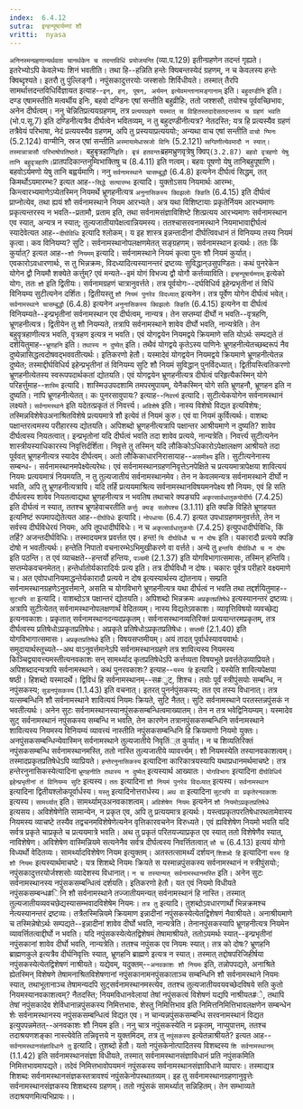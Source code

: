 ```yaml
---
index:  6.4.12
sutra:  इन्हन्पूषार्यम्णां शौ
vritti:  nyasa
---
```


`अनिनस्मन्ग्रहणान्यर्थवता चानर्थकेन च तदन्तविधिं प्रयोजयन्ति` (व्या.प.129) इतीन्ग्रहणेन तदन्तं गृह्यते। इतरेभ्योऽपि केवलेभ्यः शिनं भवतीति। तथा हि--हन्निति हन्तेः क्यिबन्तस्येदं ग्रहणम्, न च केवलस्य हन्तेः क्विब्दृश्यते। इतरौ तु पुंल्लिङ्गौ। नपुंसकादुत्तरयोः जस्शसोः शिर्विधीयते। तस्मात् तैरपि सामर्थात्तदन्तविधिर्विज्ञायत इत्याह--`इन्, हन्, पूषन्, अर्यमन् इत्येवमन्तानामङ्गानाम्` इति। `बहुदण्डीनि` इति। दण्ड एषामस्तीति मत्वर्थीय इनिः, बहवो दण्डिनः एषां सन्तीति बहुव्रीहिः, ततो जश्शसौ, तयोश्च पूर्ववच्छिभावः, अनेन दीर्घत्वम्। ननु चेन्नितिप्रत्ययग्रहणम्, तत्र `प्रत्ययग्रहणे यस्मात् स विहितस्तदादेसतदन्तस्य च ग्रहणं भवति` (भो.प.सू.7) इति दण्डिनीत्यत्रैव दीर्घत्वेन भवितव्यम्, न तु बहुदण्डीनीत्यत्र? नेतदस्ति; यत्र हि प्रत्यस्यैव ग्रहणं तत्रैवेयं परिभाषा, नेदं प्रत्ययस्यैव ग्रहणम्, अपि तु प्रस्ययाप्रत्यययोः; अन्यथा वाच एषां सन्तीति `वाचो ग्मिनः` (5.2.124) वाग्मीनि, स्रज एषां सन्तीति `अस्मायामेधास्रजो विनिः` (5.2.121) `स्रग्विणीत्येवमादौ न स्यात्। तस्मान्नात्रासौ परिभाषोपतिष्ठते। `बहुबृत्रहाणि` इति। बृत्रं हतवन्तः `ब्रहमभ्रुणवृत्रेषु क्विप्` (3.2.87) बहवो वृत्रहणो येषु तानि बहुवृत्रहाणि। `प्रातपदिकान्तनुम्विभाक्तिषु च (8.4.11) इति णत्वम्। बहवः पूषणो येषु तानिबहुपूषाणि। बहवोऽर्यमणो येषु तानि बह्वर्यमाणि।
ननु `सर्वनामस्थाने चासम्बुद्धौ` (6.4.8) इत्यनेन दीर्घत्वं सिद्धम्, तत् किमर्थोऽयमारम्भः? इत्यत आह--`सिद्धे सत्यारम्भः` इत्यादि।
युक्तोऽसय नियमार्थः आरम्भः, किन्त्वारभ्यमाणेऽप्येतस्मिन् नियमर्थे भ्रूणहनीत्यत्र `अनुनासिकस्य क्विझलोः क्ङिति` (6.4.15) इति दीर्घत्वं प्राप्नोत्येव, तथा ह्ययं शौ सर्वनामस्थाने नियम आरभ्यते। अत्र यथा विशिष्टायाः प्रकृतेर्नियम आरभ्यमाणः प्रकृत्यन्तरस्य न भवति--प्रतामौ, प्रताम इति, तथा सर्वनामसंज्ञाविशिष्टे शित्प्रत्यय आरभ्यमाणः सर्वनामस्थान एव स्यात्, अन्यत्र न स्यात्; तुल्यजातीयापेक्षत्वान्नियमस्य। ततश्चासरवनामस्थाने नियमाभावाद्दीर्घत्वं स्यादेवेत्यत आह--`दीर्घविधिः` इत्यादि श्लोकम्। य इह शास्त्र इन्नन्तादीनां दीर्घत्विवधानं तं विनियम्य तस्य नियमं कृत्वा। कव विनियम्य? सुटि। सर्वनामस्थानोपलक्षणमेतत् सङ्ग्रहणम्। सर्वनामस्थान इत्यर्थः। ततः किं कुर्यात्? इत्यत आह--`शौ नियमम्` इत्यादि। सर्वनामस्थाने नियमं कृत्वा पुनः शौ नियमं कुर्यात्। एवकारोऽवधारणार्थः, स तु भिन्नक्रमः, विदध्यादित्यस्यानन्तरं द्रष्टव्यः सुविद्धान्उसुपण्डितः। कथं पुनरेकेन योगेन द्वौ नियमौ शक्येते कर्त्तुम्? एवं मन्यते--इमं योगं विभज्य द्वौ योगौ कर्त्तव्याविति। `इन्हन्पूषार्यम्णाम्` इत्येको योगः, ततः `शौ` इति द्वितीयः। सर्वनामग्रहणं चात्रानुवर्त्तते। तत्र पूर्वयोगः--दर्घविधिर्य इहेन्प्रभृतीनां तं विधिं विनियम्य सुटीत्यनेन दर्शितः। द्वितीयस्तु `शौ नियमं पुनरेव विदध्यात्` इत्यनेन। तत्र पूर्वेण योगेन दीर्घत्वं भवेत्। `सर्वनामस्थाने चासम्बुद्धौ` (6.4.8) इत्यनेन `अनुनासिकस्य क्विझलोः क्ङिति` (6.4.15) इत्यनेन वा दीर्घत्वं विनियम्यते--इन्प्रभृतीनां सर्वनामस्थान एव दीर्घत्वम्, नान्यत्र। तेन सप्तम्यां दीर्घो न भवति--वृत्रहणि, भ्रूणहनीत्यत्र। द्वितीयेन तु शौ नियम्यते, तत्रापि सर्वनामस्थाने शावेव दीर्घो भवति, नान्यत्रेति। तेन बहुवृत्रहाणीत्यत्र भवति, वृत्रहण इत्यत्र न भवति। एवं योगद्वयेन नियमद्वये क्रियमाणे सति योऽर्थः सम्पद्यते तं दर्शयितुमाह--`भ्रूणहनि` इति। `तथास्य न दुष्येत्` इति। तथैवं योगद्वये कृतेऽस्य पाणिनेः भ्रूणहनीत्येतच्छब्दरूपं नैव दुष्येन्नासिद्धत्वदोषवद्भववतीत्यर्थः। इतिकरणो हेतौ। यस्मादेवं योगद्वयेन नियमद्वये क्रियमाणे भ्रूणहनीत्येतन्न दुष्येत; तस्माद्दीर्घविधिर्य इहेन्प्रभृतीनां तं विनियम्य सुटि शौ नियमं सुविद्धान् पुनर्विदध्यात्। द्वितीयस्त्वितिकरणो भ्रूणहनीत्येतस्य स्वरूपपदार्थकतां द्योतयति।
एवं योगद्वयेन भ्रूणहनीत्यत्र दीर्घत्वं परिहृत्यैकस्मिन् योगे परिहर्त्तुमाह--`शास्मि` इत्यादि। शास्मिउउपदशामि तमपरमुपायम्, येनैकस्मिन् योगे सति भ्रूणहनौ, भ्रूणहन इति न दुष्यति। नापि भ्रूणहनीत्येतत्। कः पुनरसावुपायः? इत्याह--`निवर्त्त्य` इत्यादि। सुटीत्येकयोगेन सर्वनामस्थानं लक्ष्यते। `सर्वनामस्थाने` इति यदेतत्प्रकृतं तं निवर्त्त्य। `अविशेषे` इति। नास्य विशेषो विद्यत इत्यविशेषः; तस्मिन्नविशेषेउअनाश्रितविशेषे प्रत्ययमात्रे शौ इत्येवं तं नियमं कुरु। एवं वा नियमं कुर्वित्यर्थः। वाशब्दः पक्षान्तरत्वमस्य परीहारस्य द्योतयति। अपिशब्दो भ्रूणहनीत्यत्रापि पक्षान्तर आश्रीयमाणे न दुष्यति? शावेव दीर्घत्वस्य नियतत्वात्। इन्प्रभृतोनां यदि दीर्घत्वं भवति तदा शावेव प्रत्यये, नान्यत्रेति। निवर्त्त्य सुटीत्यनेन शास्त्रीयस्याधिकारस्य निवृत्तिर्दर्शिता। निवृत्ते तु तस्मिन् यदि लौकिकोऽधिकारोऽपेक्षालक्षण आश्रीयते तदा पूर्ववत् भ्रूणहनीत्यत्र स्यादेव दीर्घत्वम्। अतो लौकिकाधारनिरासायाह--`असमीक्ष्य` इति। सुटीत्यनेनास्य सम्बन्ध-। सर्वनामस्थानमपेक्ष्येत्यरेथः। एवं सर्वनामस्थानग्रहणनिवृत्तेऽनपेक्षिते च प्रत्ययमात्रापेक्षया शावित्ययं नियमः प्रत्ययमात्रं नियमयति, न तु तुल्यजातीयं सर्वनामस्थानमेव। तेन न केवलमन्यत्र सर्वनामस्थाने दीर्घो न भवति, अपि तु भ्रूणहनीत्यत्रापि।
यदि तर्हि प्रत्ययमाश्रित्य सर्वनामस्थानविषयमनपेक्ष्य शौ नियमः, एवं हि सति दीर्घत्वस्य शावेव नियतत्वाद्यथा भ्रूणहनीत्यत्र न भवतिष तथाचारे क्यङ्यपि `अकृत्सार्वधातुकयोर्दीर्घः` (7.4.25) इति दीर्घत्वं न स्यात्, ततश्च भ्रूणहेवाचरतीति `कर्त्तुः क्यङ् सलोपश्च` (3.1.11) इति क्यङि विहिते भ्रूणहयत इत्यनिष्टं रूपमापद्येतेत्यत आह--`दीर्घविधेः` इत्यादि। `नोपधायाः` (6.4.7) इत्यत उपधाग्रहणमनुवर्त्तते, तेन न सर्वस्य दीर्घविधेरयं नियमः, अपि तूपधादीर्घविधेः। न च `अकृत्सार्वधातुकयोः` (7.4.25) इत्युपधादीर्घविधिः, किं तर्हि? अजन्तदीर्घविधिः। तस्मादयमत्र प्रवर्त्तत एव। हन्त! `यि दीर्घविधौ च न दोषः` इति। यकारादौ प्रत्यये क्पङि दोषो न भवतीत्यर्थः। हन्तेति निपातो वचनारम्भेऽभिमुखीकरणे वा वर्त्तते। अन्ये तु `हन्तयि दीर्घविधौ च न दोषः` इति पठन्ति। त एवं व्याचक्षते--हन्तर्यो हन्तियः, `पञ्चमी` (2.1.37) इति योगविभागात्समासः, तस्मिन् हन्तियि। सप्तम्येकवचनमेतत्। हन्तेर्धातोर्यकारादिर्यः प्रत्य इति। तत्र दीर्घविधौ न दोषः। चकारः पूर्वत्र परीहारे वक्ष्यमाणे च। अत एवोपधानियमाद्धन्तेर्यकारादौ प्रत्यये न दोष इत्यस्यार्थस्य द्योतनाय।
सम्प्रति सर्वनामस्थानग्रहणेऽनुवर्त्तमाने, असति च योगविभागे भ्रूणहनीत्यत्र यथा दीर्घत्वं न भवति तथा तद्दर्शयितुमाह--`सुट्यपि वा` इत्यादि। वाशब्दोऽत्र पक्षान्तरं द्योतयति। अपिशब्दो भिन्नक्रमः `अप्रकृतप्रतिषेधे` इत्यस्यानन्तरं द्रष्टव्यः। अत्रापि सुटीत्येतत् सर्वनामस्थानोपलक्षणार्थं वेदितव्यम्। नास्य विद्यतेऽवकाशः। व्यावृत्तिविषयो व्यवच्छेद्य इत्यनवकाशः। प्रकृतात् सर्वनामस्थानदन्यदप्रकृतम्। सर्वनासस्थानव्यतिरिक्तं प्रत्ययान्तरमप्रकृतम्, तत्र दीर्घत्वस्य प्रतिषेधोऽप्रकृतप्रतिषेधः। अप्रकृते प्रतिषेधोऽप्रकृतप्रतिषेधः। `सप्तमी` (2.1.40) इति योगविभागात्समासः। `अप्रकृतप्रतिषेधे` इति। विषयसप्तमीयम्। अयं तादत् पूर्वार्धस्यावयवार्थः। समुदायार्थस्तूच्यते--अथ वाऽनुवर्त्तमानेऽपि सर्वनामस्थानग्रहणे तत्र शावित्यस्य नियमस्य किञ्चिद्व्यावत्त्यमस्तीत्यनवकाशः सन् सामर्थ्याद कृतप्रतिषेधेऽपि कर्त्तव्यता विषयभूते प्रवर्त्ततेउव्याप्रियते। अपिशब्दादन्यत्रापि सर्वनामस्थाने। कथं पुनरवकाशः? इत्याह--`यस्य हि` इत्यादि। यस्येति शावित्यपेक्षया षष्ठी। हिशब्दो यस्मादर्थे। द्विविधं हि सर्वनामस्थानम्--स#ुट्, शिश्च। तयोः पूर्वं स्त्रीपुंसयोः सम्बन्धि, न नपुंसकस्य; `सुडनपुंसकस्य` (1.1.43) इति वचनात्। इतरत् पुनर्नपुंसकस्य; तत एव तस्य विधानात्। तत्र यत्सम्बन्धिनि शौ सर्वनामस्थाने शावित्ययं नियमः क्रियते, सुटि नैतत्। सुटि सर्वनामस्थाने परतस्तन्नपुंसकं न भवतीत्यर्थः। अनेन सुटः सर्वनामस्थानस्यानपुंसकसम्बन्धित्वमाख्यातम्। तेन न तत्र भवेद्विनियम्यम्। यस्मादेव सुट् सर्वनामस्थानं नपुंसकस्य सम्बन्धि न भवति, तेन कारणेन तत्रानपुंसकसम्बन्धिनि सर्वनामस्थाने शावित्यस्य नियमस्य विनियम्यं व्यावत्त्यं नास्तीति नपुंसकसम्बन्धिनि हि क्रियमाणो नियमो युक्तः। अनपुंसकसम्बन्धिन्येवास्मिन् सर्वनामस्थाने तुल्यजातीये निवृतिं्त कुर्यात्। न च शिव्यतिरिक्तं नपुंसकसम्बन्धि सर्वनामस्थानमस्ति, ततो नास्ति तुल्यजातीये व्यावर्त्त्यम्। शौ नियमस्येति तस्यानवकाशत्वम्। तस्मादप्रकृतप्रतिषेधेऽपि व्याप्रियते।
`हन्तेरनुनासिकस्य` इत्यादिना कारिकात्रयस्यापि यथाप्रधानमर्थमाचष्टे। तत्र हन्तेरनुनासिकस्येत्यादिना `भ्रूणहनीति तथास्य न दुष्येत्` इत्यस्यार्थ आख्यातः। `योगविभागः` इत्यादिना `दीर्घविधिर्य इहेन्प्रभृतीनां तं विनियम्य सुटि` इत्यस्य। `ततः` इत्यादिना `शौ नियमं पुनरेव विदध्यात्` इत्यस्य। `सर्वनामस्थान` इत्यादिना द्वितीयश्लोकपूर्वार्धस्य। `यस्तु` इत्यादिनोत्तरार्धस्य।
`अथ वा` इत्यादिना `सुट्यपि वा प्रकृतेरनवकाशः` इत्यस्य। `सामर्थ्यात्` इति। सामर्थ्याम्उअनवकाशत्वम्। `अविशेषेण नियमः` इत्यनेन `शौ नियमोऽप्रकृतप्रतिषेधे` इत्यसय। अविशेषेणेति सामान्येन, न प्रकृत एव, अपि तु प्रत्ययमात्र इत्यर्थः। यस्त्वप्रकृतपरतिषेधारथतामेवास्य नियमस्य व्याचष्टे तस्यैव तद्वचनमविशेषेणेत्यनेन वृत्तिकारवचनेन विरुध्यते। एवं ह्यविशेषेण नियमो भवति यदि सर्वत्र प्रकृते चाप्रकृते च प्रत्ययमात्रे भवति। अथ तु प्रकृतं परितयज्याप्रकृत एव स्यात् ततो विशेषेणैव स्यात्, नाविशेषेण। अविशेषेण वास्मिन्नियमे सत्यनेनैव सर्वत्र दीर्घत्वस्य निवर्त्तितत्वात् `सौ च` (6.4.13) इत्ययं योगो विध्यर्थो वेदितव्यः। सामर्थ्यादविशेषेण नियम इत्युक्तम्। अतस्तत्सामर्थ्यं दर्शयन् `शिशब्दे हि` इत्यादिना `यस्य हि शौ नियमः` इत्यस्यार्थमाचष्टे। यत्र शिशब्दे नियमः क्रियते स यस्मान्नपुंसकस्य सर्वनामस्थानं न स्त्रीपुंसयोः; नपुंसकादुत्तरयोर्जश्शसोः व्यादेशस्य विधानात्। `न च तस्यान्यत् सर्वनामस्थानमस्ति` इति। अनेन सुटः सर्वनामस्थानस्य नपुंसकसम्बन्धित्वं दर्शयति। इतिकरणो हेतौ। यत एवं नियमो विधीयते नपुंसकसम्बन्ध#िनि शौ सर्वनामस्थाने तज्जातीयमन्यत् सर्वनामस्थानं हि नास्ति। तस्मात् तुल्यजातीयव्यवचछेद्यस्यासम्भवादविशेषेम नियमः।
`तत्र तु` इत्यादि। तुशब्दोऽवधारणार्थो भिन्नक्रमश्च नेत्यस्यानन्तरं द्रष्टव्यः। तत्रैतस्मिन्नियमे क्रियमाण इन्नादीनां नपुंसकस्येत्येतद्विशेषणं नैवाश्रीयते। अनाश्रीयमाणे च तस्मिन्नेषोऽर्थः सम्पद्यते--इन्नादीनां शावेव दीर्घो भवति, नान्यत्रेति। तेनानपुंसकस्यापि भ्रूणहनीत्यत्र नियमेन व्यावर्त्तितत्वाद्दीर्घो न भवति। यदि नपुंसकस्येत्येतद्विशेषमं तेषामाश्रीयते, ततोऽयमर्थः स्यात्--इन्प्रभृतीनां नपुंसकानां शावेव दीर्घो भवति, नान्यत्रेति। ततश्च नपुंसक एव नियमः स्यात्। तत्र को दोषः? भ्रूणहनि ब्राह्मणकुले इत्यत्रैव दीर्घनिवृत्तिः स्यात्, भ्रूणहनि ब्राह्मणे इत्यत्र न स्यात्। तस्मात् तद्दोषपरिजिहीर्षया नपुंसकस्येत्येतद्विशेषणं नाश्रीयते। यद्येवम्, यदुक्तम्--`अनवकाशः शौ नियमः` इति, तन्नोपपद्यते, अनाश्रिते ह्येतस्मिन् विशेषणे तेषामनाश्रितविशेषणानां नपुंसकानामनपुंसकाताञ्च सम्बन्धिनि शौ सर्वनामस्थाने नियमः स्यात्, तथाभूतानाञ्च तेषामन्यदपि सुट्सर्वनामस्थानमस्त्येव, ततश्च तुल्यजातीयवयवच्छेदविषये सति कुतो नियमस्यानवकाशत्वम्? नैतदस्ति; नियमविधानवेलायां तेषां नपुंसकत्वं विशेषणं यद्यपि नाश्रीयत#े, तथापि तेषां नपुंसकादेव शेर्विधानान्नपुंसकस्य निमित्तभावः, शेस्तु निमित्तिभाव इति निमित्तनिमित्तिभावलक्षणेन सम्बन्धेन शेः सर्वनामस्थानस्य नपुंसकसम्बन्धित्वं विद्यत एव। न चान्यन्नपुंसकसम्बन्धि सरवनामस्थानं विद्यत इत्युपपन्नमेतत्--अनवकाशः शौ नियम इति।
ननु चात्र नपुंसकस्येति न प्रकृतम्, नाप्युपात्तम्, ततश्च तदाश्रयणशङ्का नास्त्येवेति तन्निवृत्तये न युक्तमिदम्, तत्र तु `नपुंसकस्य` इत्येतन्नाश्रीयते? इत्यत आह--`सर्वनामस्थानसंज्ञाविधाने तु` इत्यादि। तुशब्दो हेतौ। यतो नपुंसकेनोत्पादितस्य विशब्दस्य `शि सर्वनामस्थानम्` (1.1.42) इति सर्वनामस्थानसंज्ञा विधीयते, तस्मात् सर्वनामस्थानसंज्ञाविधानं प्रति नपुंसकमिति निमित्तभावमापद्यते। तदेवं निमित्तभावोपयमनं नपुंसकस्य सर्वनामस्थानसंज्ञाविधाने व्यापारः। तस्माद्यत्र शिशब्दः सर्वनामस्थानसंज्ञकस्तत्रावश्यं नपुंसकेनोपस्थातव्यम्। इह तु सर्वनामस्थानग्रहणानुवृत्तेः सर्वनामस्थानसंज्ञकस्य शिशब्दस्य ग्रहणम्। ततो नपुंसकं सामर्थ्यात् सन्निहितम्। तेन सम्भाव्यते तदाश्रयणमित्यभिप्रायः।।

